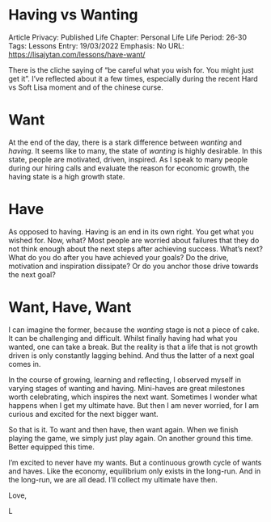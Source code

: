# Having vs Wanting

Article Privacy: Published
Life Chapter: Personal Life
Life Period: 26-30
Tags: Lessons
Entry: 19/03/2022
Emphasis: No
URL: https://lisajytan.com/lessons/have-want/

There is the cliche saying of “be careful what you wish for. You might just get it”. I’ve reflected about it a few times, especially during the recent Hard vs Soft Lisa moment and of the chinese curse. 

# Want

At the end of the day, there is a stark difference between *wanting* and *having*. It seems like to many, the state of *wanting* is highly desirable. In this state, people are motivated, driven, inspired. As I speak to many people during our hiring calls and evaluate the reason for economic growth, the having state is a high growth state. 

# Have

As opposed to having. Having is an end in its own right. You get what you wished for. Now, what? Most people are worried about failures that they do not think enough about the next steps after achieving success. What’s next? What do you do after you have achieved your goals? Do the drive, motivation and inspiration dissipate? Or do you anchor those drive towards the next goal? 

# Want, Have, Want

I can imagine the former, because the *wanting* stage is not a piece of cake. It can be challenging and difficult. Whilst finally having had what you wanted, one can take a break. But the reality is that a life that is not growth driven is only constantly lagging behind. And thus the latter of a next goal comes in. 

In the course of growing, learning and reflecting, I observed myself in varying stages of wanting and having. Mini-haves are great milestones worth celebrating, which inspires the next want. Sometimes I wonder what happens when I get my ultimate have. But then I am never worried, for I am curious and excited for the next bigger want. 

So that is it. To want and then have, then want again. When we finish playing the game, we simply just play again. On another ground this time. Better equipped this time. 

I’m excited to never have my wants. But a continuous growth cycle of wants and haves. Like the economy, equilibrium only exists in the long-run. And in the long-run, we are all dead. I’ll collect my ultimate have then. 

Love, 

L